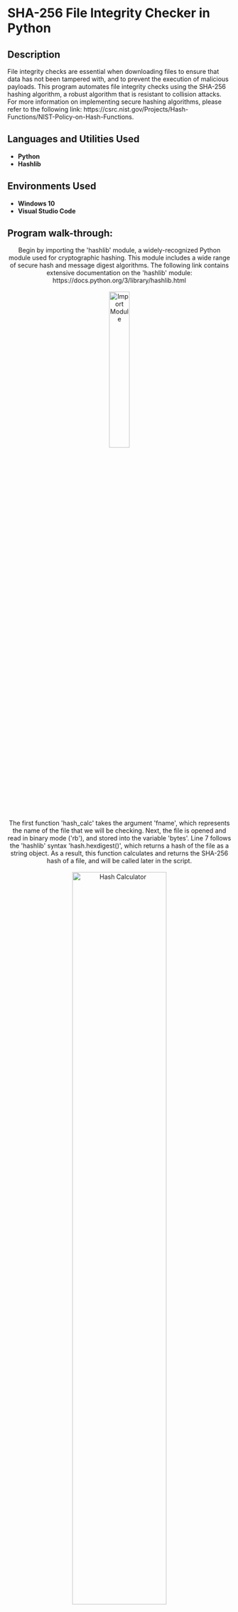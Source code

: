 <h1>SHA-256 File Integrity Checker in Python</h1>

<h2>Description</h2>
File integrity checks are essential when downloading files to ensure that data has not been tampered with, and to prevent the execution of malicious payloads. This program automates file integrity checks using the SHA-256 hashing algorithm, a robust algorithm that is resistant to collision attacks. For more information on implementing secure hashing algorithms, please refer to the following link: https://csrc.nist.gov/Projects/Hash-Functions/NIST-Policy-on-Hash-Functions. 
<br />


<h2>Languages and Utilities Used</h2>

- <b>Python</b>
- <b>Hashlib</b>

<h2>Environments Used </h2>

- <b>Windows 10</b>
- <b>Visual Studio Code</b>

<h2>Program walk-through:</h2>

<p align="center">
Begin by importing the 'hashlib' module, a widely-recognized Python module used for cryptographic hashing. This module includes a wide range of secure hash and message digest algorithms. The following link contains extensive documentation on the 'hashlib' module: https://docs.python.org/3/library/hashlib.html
 <br/>
 <br/>
<img src="https://i.imgur.com/o3MrBNP.png" height="30%" width="30%" alt="Import Module"/>
<br />
<br />
The first function 'hash_calc' takes the argument 'fname', which represents the name of the file that we will be checking. Next, the file is opened and read in binary mode ('rb'), and stored into the variable 'bytes'. Line 7 follows the 'hashlib' syntax 'hash.hexdigest()', which returns a hash of the file as a string object. As a result, this function calculates and returns the SHA-256 hash of a file, and will be called later in the script.   
<br/>
<br/>
<img src="https://i.imgur.com/yPNYZSX.png" height="65%" width="65%" alt="Hash Calculator"/>
<br />
<br />
The next function 'file_check' takes the argument 'fname' again, as well as 'valid_hash' argument, which represents the expected SHA-256 hash value of the file. For example, if I am downloading a software from a vendor that provides the SHA-256 hash of the download file, I would then use the hash value provided by the vendor as the 'valid_hash' value. 
 <br/>
 <br/>
 The variable on line 11, 'file_hash', calls the 'hash_calc' function we defined previously and calculates our file's SHA-256 hash. On line 13, the calculated hash of our file ('file_hash') is then compared to the expected hash value ('valid_hash'), and returns 'True' if they match, and 'False' if they do not.  
 <br/>
 <br/>
<img src="https://i.imgur.com/vCjBM8N.png" height="70%" width="70%" alt="File Integrity Checker"/>
<br />
<br />
The next two lines ask the user for input and assigns the provided input values to the appropriate variables as a string. The variable 'fname' asks for the file name the user would like to check, however if the file is located in a different directory as the python script being run, the user will have to specify the file path rather than just the file name. The variable 'valid_hash' asks the user for the expected hash value and stores the input as a string for validation.  
 <br/>
 <br/>
<img src="https://i.imgur.com/s8bs8Dh.png" height="90%" width="90%" alt="User Input"/>
<br />
<br />
If the user inputs a file name or file path that is not valid, it is important that they are provided with the appropriate error message. The 'try' block calls the 'file_check' function which compares the file hash with the expected hash and returns either a 'True' or 'False' value. This block is the code that will be tested for errors. 
<br />
<br />
 The except block on line 23 allows for error handling of the 'FileNotFoundError' exception, which is a built-in Python exception that is raised when the user attempts to access a file that doesn’t exist. If this error is raised, the user will be informed that the file was not found, and the 'valid_file' value will be set to 'False'. The else block then allows the program to run code when there is no error. 
<br />
<br />
 On line 27, the 'if valid_file' statement will inform the user that their file's integrity is valid. The 'if valid_file' behaves the same as 'if valid_file == True'. On line 29, the 'else' statement will run if 'valid_file' has a 'False' value, and if there was no ‘FileNotFoundError’ present. This statement will be displayed if the hash values do not match, indicating that the file's integrity is not valid. 
 <br/>
 <br/>
 The following link provides more information on the 'FileNotFound' error in Python using try-except blocks: https://www.pylenin.com/blogs/file-not-found-error/. 
 <br/>
 <br/>
<img src="https://i.imgur.com/srCiOgF.png" height="80%" width="80%" alt="Error Handling"/>
<br />

<h2>Program testing:</h2>
<p align="center">
To test the program, I downloaded Mozilla Firefox at https://www.mozilla.org/en-US/firefox/new/. For ease of testing, I renamed the installation file to 'firefox.exe'. I then entered the file name when prompted, as well as the SHA-256 hash of the installation file provided by Mozilla. The program then returned that the file's integrity is valid.
 <br/>
 <br/>
<img src="https://i.imgur.com/zHLbmdC.png" height="90%" width="90%" alt="Valid File and Hash"/>
<br />
<br />
For the second test, I intentionally entered in a random SHA-256 hash that does not match the hash provided by Mozilla. The program then returned that the file's integrity is not valid.  
 <br/>
 <br/>
<img src="https://i.imgur.com/oxN0sN9.png" height="90%" width="90%" alt="Valid File with Invalid Hash"/>
<br />
<br />
For the third test, I entered in the file name as 'firefox.txt' rather than 'firefox.exe', however I entered in the correct hash value. The program then returned that the file 'firefox.txt' was not found.  <br/>
<br/>
<img src="https://i.imgur.com/7IoPt5r.png" height="90%" width="90%" alt="Invalid File with Valid Hash"/>
</p>
<h2>Key takeaways:</h2>
<!--
 ```diff
- text in red
+ text in green
! text in orange
# text in gray
@@ text in purple (and bold)@@
```
--!>
